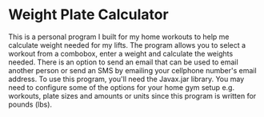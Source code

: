# Weight Plate Calculator
This is a personal program I built for my home workouts to help me calculate weight needed for my lifts. The program allows you to select a workout from a combobox, enter a weight and calculate the weights needed. There is an option to send an email that can be used to email another person or send an SMS by emailing your cellphone number's email address.
To use this program, you'll need the Javax.jar library. You may need to configure some of the options for your home gym setup e.g. workouts, plate sizes and amounts or units since this program is written for pounds (lbs).
